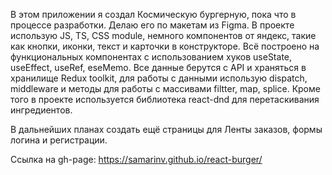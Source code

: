 В этом приложении я создал Космическую бургерную,
пока что в процессе разработки.
Делаю его по макетам из Figma.
В проекте использую JS, TS, CSS module, немного компонентов
от яндекс, такие как кнопки, иконки, текст и карточки в конструкторе. 
Всё построено на функциональных компонентах с использованием
хуков useState, useEffect, useRef, eseMemo. Все данные берутся с API и 
храняться в хранилище Redux toolkit, для работы  с данными использую dispatch, middleware и методы
для работы с массивами filtter, map, splice. Кроме того в проекте 
используется библиотека react-dnd для перетаскивания ингредиентов.

В дальнейших планах создать ещё страницы для
Ленты заказов, формы логина и регистрации.

Ссылка на gh-page:
https://samarinv.github.io/react-burger/
